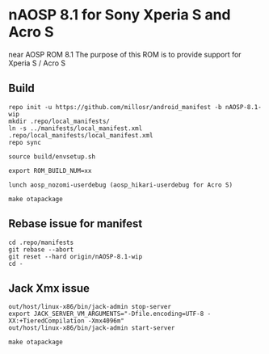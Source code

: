 # nAOSP 8.1 for Sony Xperia S and Acro S

near AOSP ROM 8.1
The purpose of this ROM is to provide support for Xperia S / Acro S

## Build

```
repo init -u https://github.com/millosr/android_manifest -b nAOSP-8.1-wip
mkdir .repo/local_manifests/
ln -s ../manifests/local_manifest.xml .repo/local_manifests/local_manifest.xml
repo sync

source build/envsetup.sh

export ROM_BUILD_NUM=xx

lunch aosp_nozomi-userdebug (aosp_hikari-userdebug for Acro S)

make otapackage
```

## Rebase issue for manifest

```
cd .repo/manifests
git rebase --abort
git reset --hard origin/nAOSP-8.1-wip
cd -
```

## Jack Xmx issue

```
out/host/linux-x86/bin/jack-admin stop-server
export JACK_SERVER_VM_ARGUMENTS="-Dfile.encoding=UTF-8 -XX:+TieredCompilation -Xmx4096m"
out/host/linux-x86/bin/jack-admin start-server

make otapackage
```
